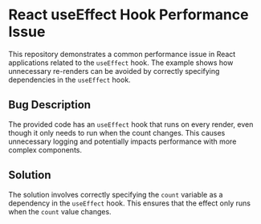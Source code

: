 # React useEffect Hook Performance Issue

This repository demonstrates a common performance issue in React applications related to the `useEffect` hook. The example shows how unnecessary re-renders can be avoided by correctly specifying dependencies in the `useEffect` hook.

## Bug Description
The provided code has an `useEffect` hook that runs on every render, even though it only needs to run when the count changes.  This causes unnecessary logging and potentially impacts performance with more complex components. 

## Solution
The solution involves correctly specifying the `count` variable as a dependency in the `useEffect` hook.  This ensures that the effect only runs when the `count` value changes.